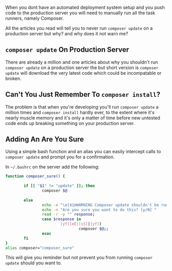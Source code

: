 When you dont have an automated deployment system setup and you push code to the production server you will need to manually run all the task runners, namely Composer.

All the articles you read will tell you to never run `composer update` on a production server but why? and why does it not warn me?

<!-- more -->

## `composer update` On Production Server

There are already a million and one articles about why you shouldn't run `composer update` on a production server the but short version is `composer update` will download the very latest code which could be incompatable or broken.

## Can't You Just Remember To `composer install`?

The problem is that when you're developing you'll run `composer update` a million times and `composer install` hardly ever, to the extent where it's nearly muscle memory and it's only a matter of time before new untested code ends up breaking something on your production server.

## Adding An Are You Sure

Using a simple bash function and an alias you can easily intercept calls to `composer update` and prompt you for a confirmation.

In `~/.bashrc` on the server add the following:

```bash
function composer_sure() {
            
        if [[ "$1" != "update" ]]; then
                composer $@
            
        else    
                echo -e "\e[41mWARNING Composer update shouldn't be run on a production server\e[49m"
                echo -n "Are you sure you want to do this? [y/N] "
                read -r -p "" response;
                case $response in
                        [yY][eE][sS]|[yY])
                                composer $@;;
                esac
        fi
}
alias composer="composer_sure"
```

This will give you reminder but not prevent you from running `composer update` should you want to.
